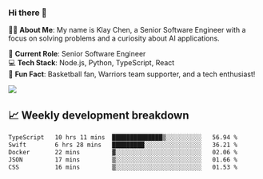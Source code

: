 ### Hi there 👋

👨‍💻 **About Me**: My name is Klay Chen, a Senior Software Engineer with a focus on solving problems and a curiosity about AI applications.

💼 **Current Role**: Senior Software Engineer  
💻 **Tech Stack**: Node.js, Python, TypeScript, React  
🏀 **Fun Fact**: Basketball fan, Warriors team supporter, and a tech enthusiast!

<img align="center" src="https://github-readme-stats.vercel.app/api?username=nameczz&show_icons=true&hide_title=true&theme=dracula" />

## 📈 Weekly development breakdown

<!--START_SECTION:waka-->

```txt
TypeScript   10 hrs 11 mins  ██████████████▒░░░░░░░░░░   56.94 %
Swift        6 hrs 28 mins   █████████░░░░░░░░░░░░░░░░   36.21 %
Docker       22 mins         ▓░░░░░░░░░░░░░░░░░░░░░░░░   02.06 %
JSON         17 mins         ▒░░░░░░░░░░░░░░░░░░░░░░░░   01.66 %
CSS          16 mins         ▒░░░░░░░░░░░░░░░░░░░░░░░░   01.53 %
```

<!--END_SECTION:waka-->
